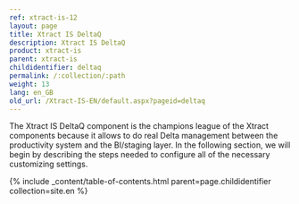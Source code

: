 ```yaml
---
ref: xtract-is-12
layout: page
title: Xtract IS DeltaQ
description: Xtract IS DeltaQ
product: xtract-is
parent: xtract-is
childidentifier: deltaq
permalink: /:collection/:path
weight: 13
lang: en_GB
old_url: /Xtract-IS-EN/default.aspx?pageid=deltaq
---
```


The Xtract IS DeltaQ component is the champions league of the Xtract components because it allows to do real Delta management between the productivity system and the BI/staging layer. In the following section, we will begin by describing the steps needed to configure all of the necessary customizing settings.

{% include _content/table-of-contents.html parent=page.childidentifier collection=site.en %}
